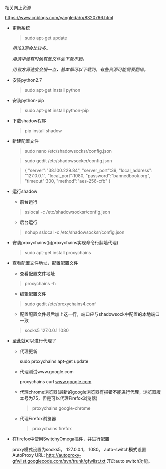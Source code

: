 相关网上资源

https://www.cnblogs.com/yangleda/p/8320766.html



- 更新系统

  > sudo apt-get update

  *用163源会比较多。*

  *用清华源有时候有些文件会下载不到。*

  *用官方源速度会慢一点，基本都可以下载到，有些资源可能需要翻墙。*

- 安装python2.7

  > sudo apt-get install python

- 安装python-pip

  > sudo apt-get install python-pip

- 下载shadow程序

  > pip install shadow

- 新建配置文件

  > sudo nano /etc/shadowsocksr/config.json

  > sudo gedit /etc/shadowsocker/config.json

  > {
  >  "server":"38.100.229.84",
  >  "server_port":39,
  >  "local_address": "127.0.0.1",
  >  "local_port":1080,
  >  "password":"bannedbook.org",
  >  "timeout":300,
  >  "method":"aes-256-cfb"
  > }

- 运行shadow

  - 前台运行

  > sslocal -c /etc/shadowsocksr/config.json

  - 后台运行

  > nohup sslocal -c /etc/shadowsocksr/config.json

- 安装proxychains(用proxychains实现命令行翻墙代理)

  > sudo apt-get install proxychains

- 查看配置文件地址，配置配置文件

  - 查看配置文件地址

  > proxychains -h

  - 编辑配置文件

  > sudo gedit /etc/proxychains4.conf

  - 配置配置文件最后加上这一行，端口应与shadowsock中配置的本地端口一致

  > socks5 127.0.0.1 1080

- 至此就可以进行代理了

  - 代理更新

    sudo proxychains apt-get update

  - 代理测试www.google.com

    proxychains curl www.google.com

  - 代理chrome浏览器(最新的google浏览器有报错不能进行代理，浏览器版本号为75，但是可以代理Firefox浏览器)

    > proxychains google-chrome

  - 代理Firefox浏览器

    > proxychains firefox

- 在firefox中使用SwitchyOmega插件，并进行配置

  proxy模式设置为socks5， 127.0.0.1， 1080。
  auto-switch模式设置AutoProxy URL:
  http://autoproxy-gfwlist.googlecode.com/svn/trunk/gfwlist.txt
  开启auto switch功能。

  

  